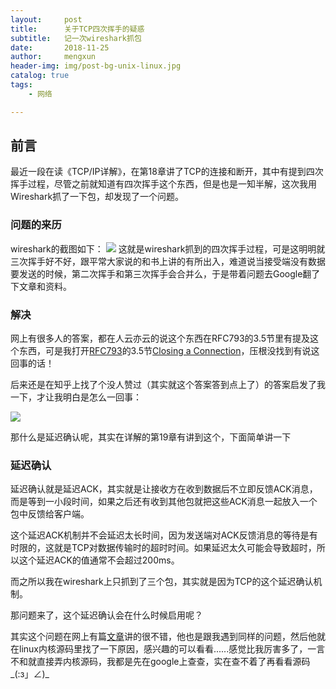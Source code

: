 ```yaml
---
layout:     post
title:      关于TCP四次挥手的疑惑
subtitle:   记一次wireshark抓包
date:       2018-11-25
author:     mengxun
header-img: img/post-bg-unix-linux.jpg
catalog: true
tags:
    - 网络

---
```


## 前言

最近一段在读《TCP/IP详解》，在第18章讲了TCP的连接和断开，其中有提到四次挥手过程，尽管之前就知道有四次挥手这个东西，但是也是一知半解，这次我用Wireshark抓了一下包，却发现了一个问题。

### 问题的来历

wireshark的截图如下：
![](https://i.loli.net/2018/11/25/5bfa2cb5ac65b.png)
这就是wireshark抓到的四次挥手过程，可是这明明就三次挥手好不好，跟平常大家说的和书上讲的有所出入，难道说当接受端没有数据要发送的时候，第二次挥手和第三次挥手会合并么，于是带着问题去Google翻了下文章和资料。

### 解决

网上有很多人的答案，都在人云亦云的说这个东西在RFC793的3.5节里有提及这个东西，可是我打开[RFC793](https://tools.ietf.org/html/rfc793)的3.5节[Closing a Connection](https://tools.ietf.org/html/rfc793#section-3.5)，压根没找到有说这回事的话！

后来还是在知乎上找了个没人赞过（其实就这个答案答到点上了）的答案启发了我一下，才让我明白是怎么一回事：

![](https://i.loli.net/2018/11/25/5bfa3ef3e4473.png)

那什么是延迟确认呢，其实在详解的第19章有讲到这个，下面简单讲一下

### 延迟确认

延迟确认就是延迟ACK，其实就是让接收方在收到数据后不立即反馈ACK消息，而是等到一小段时间，如果之后还有收到其他包就把这些ACK消息一起放入一个包中反馈给客户端。

这个延迟ACK机制并不会延迟太长时间，因为发送端对ACK反馈消息的等待是有时限的，这就是TCP对数据传输时的超时时间。如果延迟太久可能会导致超时，所以这个延迟ACK的值通常不会超过200ms。

而之所以我在wireshark上只抓到了三个包，其实就是因为TCP的这个延迟确认机制。

那问题来了，这个延迟确认会在什么时候启用呢？

其实这个问题在网上有篇[文章](https://blog.tms.im/2017/05/15/delay-ack)讲的很不错，他也是跟我遇到同样的问题，然后他就在linux内核源码里找了一下原因，感兴趣的可以看看......感觉比我厉害多了，一言不和就直接弄内核源码，我都是先在google上查查，实在查不着了再看看源码_(:з」∠)_
